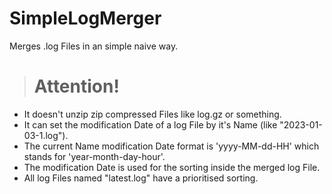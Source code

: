 # SimpleLogMerger
Merges .log Files in an simple naive way.

># Attention!
- It doesn't unzip zip compressed Files like log.gz or something.
- It can set the modification Date of a log File by it's Name (like "2023-01-03-1.log").
- The current Name modification Date format is 'yyyy-MM-dd-HH' which stands for 'year-month-day-hour'.
- The modification Date is used for the sorting inside the merged log File.
- All log Files named "latest.log" have a prioritised sorting.

